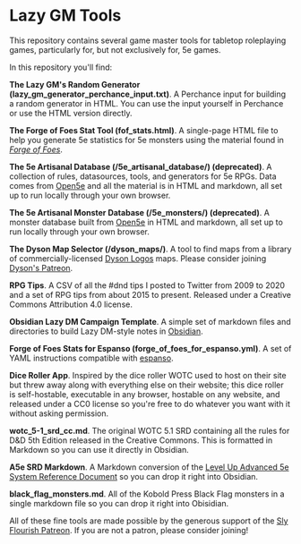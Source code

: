 # Lazy GM Tools

This repository contains several game master tools for tabletop roleplaying games, particularly for, but not exclusively for, 5e games.

In this repository you'll find:

**The Lazy GM's Random Generator (lazy_gm_generator_perchance_input.txt)**. A Perchance input for building a random generator in HTML. You can use the input yourself in Perchance or use the HTML version directly.

**The Forge of Foes Stat Tool (fof_stats.html)**. A single-page HTML file to help you generate 5e statistics for 5e monsters using the material found in *[Forge of Foes](https://shop.slyflourish.com/collections/the-lazy-dungeon-master-series/products/forge-of-foes)*.

**The 5e Artisanal Database (/5e_artisanal_database/) (deprecated)**. A collection of rules, datasources, tools, and generators for 5e RPGs. Data comes from [Open5e](https://open5e.com) and all the material is in HTML and markdown, all set up to run locally through your own browser.

**The 5e Artisanal Monster Database (/5e_monsters/) (deprecated)**. A monster database built from [Open5e](https://open5e.com) in HTML and markdown, all set up to run locally through your own browser.

**The Dyson Map Selector (/dyson_maps/)**. A tool to find maps from a library of commercially-licensed [Dyson Logos](https://dysonlogos.blog) maps. Please consider joining [Dyson's Patreon](https://www.patreon.com/dysonlogos/).

**RPG Tips**. A CSV of all the #dnd tips I posted to Twitter from 2009 to 2020 and a set of RPG tips from about 2015 to present. Released under a Creative Commons Attribution 4.0 license.

**Obsidian Lazy DM Campaign Template**. A simple set of markdown files and directories to build Lazy DM-style notes in [Obsidian](https://obsidian.md/).

**Forge of Foes Stats for Espanso (forge_of_foes_for_espanso.yml)**. A set of YAML instructions compatible with [espanso](https://espanso.org/).

**Dice Roller App**. Inspired by the dice roller WOTC used to host on their site but threw away along with everything else on their website; this dice roller is self-hostable, executable in any browser, hostable on any website, and released under a CC0 license so you're free to do whatever you want with it without asking permission.

**wotc_5-1_srd_cc.md**. The original WOTC 5.1 SRD containing all the rules for D&D 5th Edition released in the Creative Commons. This is formatted in Markdown so you can use it directly in Obsidian.

**A5e SRD Markdown**. A Markdown conversion of the [Level Up Advanced 5e System Reference Document](https://a5esrd.com/a5esrd) so you can drop it right into Obsidian.

**black_flag_monsters.md**. All of the Kobold Press Black Flag monsters in a single markdown file so you can drop it right into Obisidian.

All of these fine tools are made possible by the generous support of the [Sly Flourish Patreon](https://www.patreon.com/slyflourish). If you are not a patron, please consider joining!